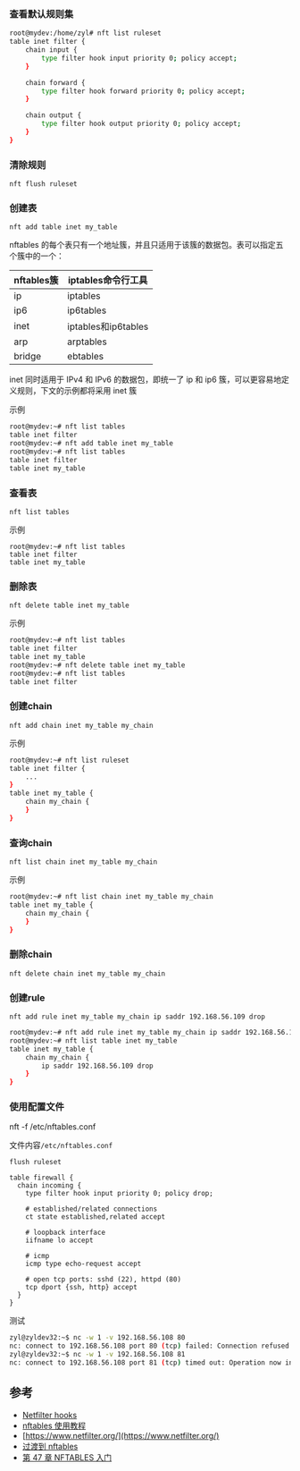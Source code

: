 
### 查看默认规则集

```bash
root@mydev:/home/zyl# nft list ruleset
table inet filter {
	chain input {
		type filter hook input priority 0; policy accept;
	}

	chain forward {
		type filter hook forward priority 0; policy accept;
	}

	chain output {
		type filter hook output priority 0; policy accept;
	}
}
```

### 清除规则

```
nft flush ruleset
```

### 创建表

```
nft add table inet my_table
```

nftables 的每个表只有一个地址簇，并且只适用于该簇的数据包。表可以指定五个簇中的一个：

| nftables簇 | iptables命令行工具 |
|-|-|
| ip |	iptables |
| ip6 |	ip6tables |
| inet |	iptables和ip6tables |
| arp |	arptables |
| bridge |	ebtables |

inet 同时适用于 IPv4 和 IPv6 的数据包，即统一了 ip 和 ip6 簇，可以更容易地定义规则，下文的示例都将采用 inet 簇

示例

```bash
root@mydev:~# nft list tables
table inet filter
root@mydev:~# nft add table inet my_table
root@mydev:~# nft list tables
table inet filter
table inet my_table
```

### 查看表

```
nft list tables
```

示例

```
root@mydev:~# nft list tables
table inet filter
table inet my_table
```

### 删除表

```
nft delete table inet my_table
```

示例

```bash
root@mydev:~# nft list tables
table inet filter
table inet my_table
root@mydev:~# nft delete table inet my_table
root@mydev:~# nft list tables
table inet filter
```

### 创建chain

```
nft add chain inet my_table my_chain
```

示例

```bash
root@mydev:~# nft list ruleset
table inet filter {
	...
}
table inet my_table {
	chain my_chain {
	}
}
```

### 查询chain

```
nft list chain inet my_table my_chain
```

示例

```bash
root@mydev:~# nft list chain inet my_table my_chain
table inet my_table {
	chain my_chain {
	}
}
```

### 删除chain

```
nft delete chain inet my_table my_chain
```

### 创建rule

```
nft add rule inet my_table my_chain ip saddr 192.168.56.109 drop
```

```bash
root@mydev:~# nft add rule inet my_table my_chain ip saddr 192.168.56.109 drop
root@mydev:~# nft list table inet my_table
table inet my_table {
	chain my_chain {
		ip saddr 192.168.56.109 drop
	}
}
```

### 使用配置文件

nft -f /etc/nftables.conf

文件内容`/etc/nftables.conf`

```
flush ruleset

table firewall {
  chain incoming {
    type filter hook input priority 0; policy drop;

    # established/related connections
    ct state established,related accept

    # loopback interface
    iifname lo accept

    # icmp
    icmp type echo-request accept

    # open tcp ports: sshd (22), httpd (80)
    tcp dport {ssh, http} accept
  }
}
```

测试

```bash
zyl@zyldev32:~$ nc -w 1 -v 192.168.56.108 80
nc: connect to 192.168.56.108 port 80 (tcp) failed: Connection refused
zyl@zyldev32:~$ nc -w 1 -v 192.168.56.108 81
nc: connect to 192.168.56.108 port 81 (tcp) timed out: Operation now in progress
```

## 参考

- [Netfilter hooks](https://wiki.nftables.org/wiki-nftables/index.php/Netfilter_hooks)
- [nftables 使用教程](https://fuckcloudnative.io/posts/using-nftables/)
- [https://www.netfilter.org/](https://www.netfilter.org/)
- [过渡到 nftables](https://zhuanlan.zhihu.com/p/88981486)
- [第 47 章 NFTABLES 入门](https://access.redhat.com/documentation/zh-cn/red_hat_enterprise_linux/8/html/configuring_and_managing_networking/getting-started-with-nftables_configuring-and-managing-networking)